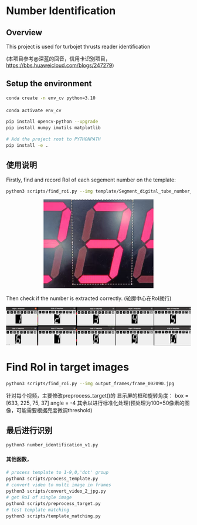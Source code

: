 
# Number Identification
## Overview
This project is used for turbojet thrusts reader identification

(本项目参考@深蓝的回音，信用卡识别项目，https://bbs.huaweicloud.com/blogs/247279)

## Setup the environment

```bash
conda create -n env_cv python=3.10

conda activate env_cv
```

```bash
pip install opencv-python --upgrade 
pip install numpy imutils matplotlib
```

```bash
# Add the project root to PYTHONPATH
pip install -e .
```

## 使用说明
Firstly, find and record RoI of each segement number on the template:
```bash
python3 scripts/find_roi.py --img template/Segment_digital_tube_number_with_dot.png
```

<div style="text-align: center;">
  <img src="images/read_me_image1.png" alt="find roi" width="300">
</div>

Then check if the number is extracted correctly. (轮廓中心在RoI就行)

<div style="text-align: center;">
  <img src="images/read_me_image2.png" alt="extracted_number" width="800">
</div>

# Find RoI in target images
```bash
python3 scripts/find_roi.py --img output_frames/frame_002090.jpg
```



针对每个视频，主要修改preprocess_target()的 显示屏的框和旋转角度：
box = [633, 225, 75, 37]
angle = -4
其余以进行标准化处理(预处理为100*50像素的图像，可能需要根据亮度微调threshold)

## 最后进行识别
```bash
python3 number_identification_v1.py
```


#### 其他函数，
```bash
# process template to 1-9,0,'dot' group
python3 scripts/process_template.py
# convert video to multi image in frames
python3 scripts/convert_video_2_jpg.py
# get RoI of single image
python3 scripts/preprocess_target.py
# test template matching
python3 scripts/template_matching.py
```
